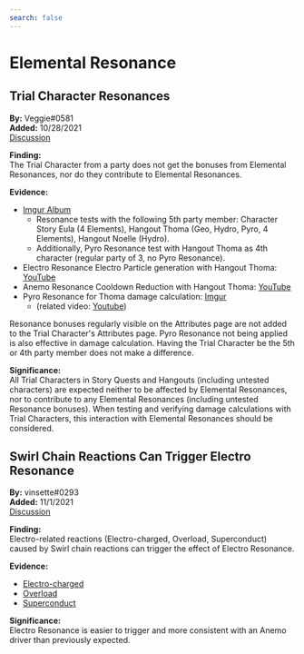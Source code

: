 ```yaml
---
search: false
---
```


# Elemental Resonance  

## Trial Character Resonances

**By:** Veggie#0581  
**Added:** 10/28/2021  
[Discussion](https://tickettool.xyz/direct?url=https://cdn.discordapp.com/attachments/897945121545392128/903397449685671966/transcript-trial-character-resonances.html)  

**Finding:**  
The Trial Character from a party does not get the bonuses from Elemental Resonances, nor do they contribute to Elemental Resonances.  

**Evidence:**  
* [Imgur Album](https://imgur.com/a/O1H4IAJ)
  * Resonance tests with the following 5th party member: Character Story Eula (4 Elements), Hangout Thoma (Geo, Hydro, Pyro, 4 Elements), Hangout Noelle (Hydro).  
  * Additionally, Pyro Resonance test with Hangout Thoma as 4th character (regular party of 3, no Pyro Resonance).  
* Electro Resonance Electro Particle generation with Hangout Thoma: [YouTube](https://youtu.be/bo6h6rCelqc)  
* Anemo Resonance Cooldown Reduction with Hangout Thoma: [YouTube](https://youtu.be/hFlrTT_Edm0)  
* Pyro Resonance for Thoma damage calculation: [Imgur](https://imgur.com/a/dgwlpoi)  
  * (related video: [Youtube](https://youtu.be/L2y1hf-RqO4))  

Resonance bonuses regularly visible on the Attributes page are not added to the Trial Character's Attributes page. 
Pyro Resonance not being applied is also effective in damage calculation. Having the Trial Character be the 5th or 4th party member does not make a difference.

**Significance:**  
All Trial Characters in Story Quests and Hangouts (including untested characters) are expected neither to be affected by Elemental Resonances, nor to contribute to any Elemental Resonances (including untested Resonance bonuses).
When testing and verifying damage calculations with Trial Characters, this interaction with Elemental Resonances should be considered.  

## Swirl Chain Reactions Can Trigger Electro Resonance  

**By:** vinsette#0293  
**Added:** 11/1/2021  
[Discussion](https://tickettool.xyz/direct?url=https://cdn.discordapp.com/attachments/904061168828702751/904585059061862430/transcript-swirl-chain-reactions-can-trigger-electro-resonance.html)  

**Finding:**  
Electro-related reactions (Electro-charged, Overload, Superconduct) caused by Swirl chain reactions can trigger the effect of Electro Resonance. 

**Evidence:**  
 - [Electro-charged](https://imgur.com/a/P97pcLa)  
 - [Overload](https://imgur.com/a/YRjVcgd)  
 - [Superconduct](https://imgur.com/a/mjmdhhA)  
 
**Significance:**  
Electro Resonance is easier to trigger and more consistent with an Anemo driver than previously expected.  
